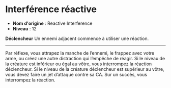 # Interférence réactive

 * **Nom d'origine** : Reactive Interference
 * **Niveau** : 12


<p><strong>Déclencheur</strong> Un ennemi adjacent commence à utiliser une réaction.</p>
<hr>
<p>Par réflexe, vous attrapez la manche de l’ennemi, le frappez avec votre arme, ou créez une autre distraction qui l’empêche de réagir. Si le niveau de la créature est inférieur ou égal au vôtre, vous interrompez la réaction déclencheur. Si le niveau de la créature déclencheur est supérieur au vôtre, vous devez faire un jet d’attaque contre sa CA. Sur un succès, vous interrompez la réaction.</p>